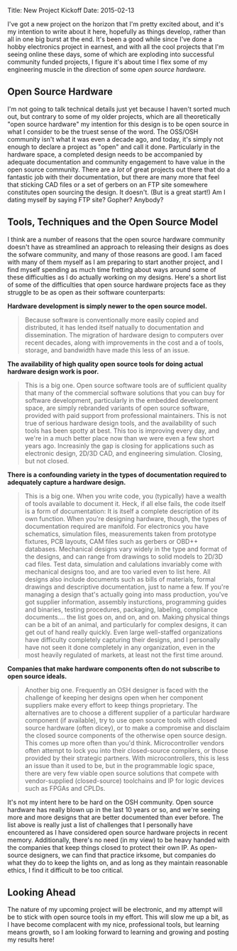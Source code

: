 Title: New Project Kickoff
Date: 2015-02-13

I've got a new project on the horizon that I'm pretty excited about, and it's my intention to write about it here, hopefully as things develop, rather than all in one big burst at the end.  It's been a good while since I've done a hobby electronics project in earnest, and with all the cool projects that I'm seeing online these days, some of which are exploding into successful community funded projects, I figure it's about time I flex some of my engineering muscle in the direction of some _open source hardware._

Open Source Hardware
--------------------
I'm not going to talk technical details just yet because I haven't sorted much out, but contrary to some of my older projects, which are all theoretically "open source hardware" my intention for this design is to be open source in what I consider to be the truest sense of the word.  The OSS/OSH community isn't what it was even a decade ago, and today, it's simply not enough to declare a project as "open" and call it done.  Particularly in the hardware space, a completed design needs to be accompanied by adequate documentation and community engagement to have value in the open source community.  There are a _lot_ of great projects out there that do a fantastic job with their documentation, but there are many more that feel that sticking CAD files or a set of gerbers on an FTP site somewhere constitutes open sourcing the design.  It doesn't.  (But is a great start!) Am I dating myself by saying FTP site?  Gopher?  Anybody?

Tools, Techniques and the Open Source Model
-------------------------------------------
I think are a number of reasons that the open source hardware community doesn't have as streamlined an approach to releasing their designs as does the sofware community, and many of those reasons are good.  I am faced with many of them myself as I am preparing to start another project, and I find myself spending as much time fretting about ways around some of these difficulties as I do actually working on my designs.  Here's a short list of some of the difficulties that open source hardware projects face as they struggle to be as open as their software counterparts:

 **Hardware development is simply newer to the open source model.**
 > Because software is conventionally more easily copied and distributed, it has lended itself natually to documentation and dissemination.  The migration of hardware design to computers over recent decades, along with improvements in the cost and a of tools, storage, and bandwidth have made this less of an issue.
 
 **The availability of high quality open source tools for doing actual hardware design work is poor.**
 > This is a big one.  Open source software tools are of sufficient quality that many of the commercial software solutions that you can buy for software development, particularly in the embedded development space, are simply rebranded variants of open source software, provided with paid support from professional maintainers.  This is not true of serious hardware design tools, and the availability of such tools has been spotty at best.  This too is improving every day, and we're in a much better place now than we were even a few short years ago.  Increasinly the gap is closing for applications such as electronic design, 2D/3D CAD, and engineering simulation.  Closing, but not closed.
 
 **There is a confounding variety in the types of documentation required to adequately capture a hardware design.**
 > This is a big one.  When you write code, you (typically) have a wealth of tools available to document it.  Heck, if all else fails, the code itself is a form of documentation:  It is itself a complete description of its own function.  When you're designing hardware, though, the types of documentation required are manifold.  For electronics you have schematics, simulation files, measurements taken from prototype fixtures, PCB layouts, CAM files such as gerbers or OBD++ databases.  Mechanical designs vary widely in the type and format of the designs, and can range from drawings to solid models to 2D/3D cad files.  Test data, simulation and calulations invariably come with mechanical designs too, and are too varied even to list here.  All designs also include documents such as bills of materials, formal drawings and descriptive documentation, just to name a few. If you're managing a design that's actually going into mass production, you've got supplier information, assembly insturctions, programming guides and binaries, testing procedures, packaging, labeling, compliance documents.... the list goes on, and on, and on.  Making physical things can be a bit of an animal, and particularly for complex designs, it can get out of hand really quickly.  Even large well-staffed organizations have difficulty completely capturing their designs, and I personally have not seen it done completely in any organization, even in the most heavily regulated of markets, at least not the first time around.
 
 **Companies that make hardware components often do not subscribe to open source ideals.**  
 > Another big one. Frequently an OSH designer is faced with the challenge of keeping her designs open when her component suppliers make every effort to keep things proprietary.  The alternatives are to choose a different supplier of a particular hardware component (if available), try to use open source tools with closed source hardware (often dicey), or to make a compromise and disclaim the closed source components of the otherwise open source design.  This comes up more often than you'd think.  Microcontroller vendors often attempt to lock you into their closed-source compilers, or those provided by their strategic partners.  With microcontrollers, this is less an issue than it used to be, but in the programmable logic space, there are very few viable open source solutions that compete with vendor-supplied (closed-source) toolchains and IP for logic devices such as FPGAs and CPLDs.

It's not my intent here to be hard on the OSH community. Open source hardware has really blown up in the last 10 years or so, and we're seeing more and more designs that are better documented than ever before.  The list above is really just a list of challenges that I personally have encountered as I have considered open source hardware projects in recent memory.  Additionally, there's no need (in my view) to be heavy handed with the companies that keep things closed to protect their own IP.  As open-source designers, we can find that practice irksome, but companies do what they do to keep the lights on, and as long as they maintain reasonable ethics, I find it difficult to be too critical.

Looking Ahead
-------------
The nature of my upcoming project will be electronic, and my attempt will be to stick with open source tools in my effort.  This will slow me up a bit, as I have become complacent with my nice, professional tools, but learning means growth, so I am looking forward to learning and growing and posting my results here!